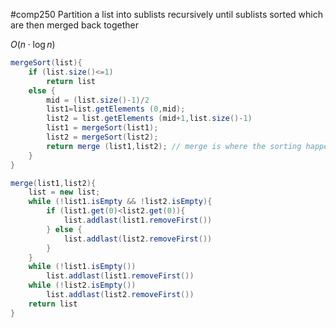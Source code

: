 #comp250 
Partition a list into sublists recursively until sublists sorted which are then merged back together

$O(n\cdot \log {n})$

```java
mergeSort(list){
	if (list.size()<=1)
		return list
	else {
		mid = (list.size()-1)/2
		list1=list.getElements (0,mid);
		list2 = list.getElements (mid+1,list.size()-1)
		list1 = mergeSort(list1);
		list2 = mergeSort(list2);
		return merge (list1,list2); // merge is where the sorting happens with dual pointers
	}
}
```

```java
merge(list1,list2){
	list = new list;
	while (!list1.isEmpty && !list2.isEmpty){
		if (list1.get(0)<list2.get(0)){
			list.addlast(list1.removeFirst())
		} else {
			list.addlast(list2.removeFirst())
		}
	}
	while (!list1.isEmpty())
		list.addlast(list1.removeFirst())
	while (!list2.isEmpty())
		list.addlast(list2.removeFirst())
	return list
}
```